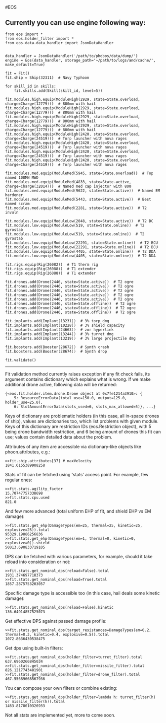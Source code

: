#EOS

Currently you can use engine following way:
-------------------------------------------------------------------------------

    from eos import *
    from eos.holder_filter import *
    from eos.data.data_handler import JsonDataHandler


    data_handler = JsonDataHandler('/path/to/phobos/data/dump/')
    engine = Eos(data_handler, storage_path='~/path/to/logs/and/cache/', make_default=True)

    fit = Fit()
    fit.ship = Ship(32311)  # Navy Typhoon

    for skill_id in skills:
        fit.skills.add(Skill(skill_id, level=5))

    fit.modules.high.equip(ModuleHigh(2929, state=State.overload, charge=Charge(12779)))  # 800mm with hail
    fit.modules.high.equip(ModuleHigh(2929, state=State.overload, charge=Charge(12779)))  # 800mm with hail
    fit.modules.high.equip(ModuleHigh(2929, state=State.overload, charge=Charge(12779)))  # 800mm with hail
    fit.modules.high.equip(ModuleHigh(2929, state=State.overload, charge=Charge(12779)))  # 800mm with hail
    fit.modules.high.equip(ModuleHigh(2420, state=State.overload, charge=Charge(24519)))  # Torp launcher with nova rages
    fit.modules.high.equip(ModuleHigh(2420, state=State.overload, charge=Charge(24519)))  # Torp launcher with nova rages
    fit.modules.high.equip(ModuleHigh(2420, state=State.overload, charge=Charge(24519)))  # Torp launcher with nova rages
    fit.modules.high.equip(ModuleHigh(2420, state=State.overload, charge=Charge(24519)))  # Torp launcher with nova rages

    fit.modules.med.equip(ModuleMed(5945, state=State.overload))  # Top named 100MN MWD
    fit.modules.med.equip(ModuleMed(4833, state=State.active, charge=Charge(32014)))  # Named med cap injector with 800
    fit.modules.med.equip(ModuleMed(9622, state=State.active))  # Named EM hardener
    fit.modules.med.equip(ModuleMed(5443, state=State.active))  # Best named scram
    fit.modules.med.equip(ModuleMed(2281, state=State.active))  # T2 invuln

    fit.modules.low.equip(ModuleLow(2048, state=State.active))  # T2 DC
    fit.modules.low.equip(ModuleLow(519, state=State.online))  # T2 gyrostab
    fit.modules.low.equip(ModuleLow(519, state=State.online))  # T2 gyrostab
    fit.modules.low.equip(ModuleLow(22291, state=State.online))  # T2 BCU
    fit.modules.low.equip(ModuleLow(22291, state=State.online))  # T2 BCU
    fit.modules.low.equip(ModuleLow(4405, state=State.online))  # T2 DDA
    fit.modules.low.equip(ModuleLow(4405, state=State.online))  # T2 DDA

    fit.rigs.equip(Rig(26082))  # T1 therm rig
    fit.rigs.equip(Rig(26088))  # T1 extender
    fit.rigs.equip(Rig(26088))  # T1 extender

    fit.drones.add(Drone(2446, state=State.active))  # T2 ogre
    fit.drones.add(Drone(2446, state=State.active))  # T2 ogre
    fit.drones.add(Drone(2446, state=State.active))  # T2 ogre
    fit.drones.add(Drone(2446, state=State.active))  # T2 ogre
    fit.drones.add(Drone(2446, state=State.active))  # T2 ogre
    fit.drones.add(Drone(2446, state=State.offline))  # T2 ogre
    fit.drones.add(Drone(2446, state=State.offline))  # T2 ogre
    fit.drones.add(Drone(2446, state=State.offline))  # T2 ogre

    fit.implants.add(Implant(13231))  # 3% torp dmg
    fit.implants.add(Implant(10228))  # 3% shield capacity
    fit.implants.add(Implant(24663))  # zor hyperlink
    fit.implants.add(Implant(13244))  # 3% turret dmg
    fit.implants.add(Implant(13219))  # 3% large projectile dmg

    fit.boosters.add(Booster(28672))  # Synth crash
    fit.boosters.add(Booster(28674))  # Synth drop

    fit.validate()

-------------------------------------------------------------------------------

Fit validation method currently raises exception if any fit check fails, its argument contains dictionary which explains what is wrong. If we make additional drone active, following data will be returned:

    {<eos.fit.holder.item.drone.Drone object at 0x7fe1214a3910>: {
        5: ResourceErrorData(total_use=150.0, output=125.0, holder_use=25.0),
        6: SlotAmountErrorData(slots_used=6, slots_max_allowed=5)}, ...}

Keys of dictionary are problematic holders (in this case, all in-space drones of ship), values are dictionaries too, which list problems with given module. Keys of this dictionary are restriction IDs (eos.Restriction object), with 5 being drone bandwidth restriction, and 6 being amount of drones this fit can use; values contain detailed data about the problem.

Attributes of any item are accessible via dictionary-like objects like phoon.attributes, e.g.:

    >>fit.ship.attributes[37] # maxVelocity
    1841.6155389908258

Stats of fit can be fetched using 'stats' access point. For example, few regular ones:

    >>fit.stats.agility_factor
    15.70747757338698
    >>fit.stats.cpu.used
    821.0

And few more advanced (total uniform EHP of fit, and shield EHP vs EM damage):

    >>fit.stats.get_ehp(DamageTypes(em=25, thermal=25, kinetic=25, explosive=25)).total
    95329.19886256836
    >>fit.stats.get_ehp(DamageTypes(em=1, thermal=0, kinetic=0, explosive=0)).shield
    50013.690833719105

DPS can be fetched with various parameters, for example, should it take reload into consideration or not:

    >>fit.stats.get_nominal_dps(reload=False).total
    1931.374697718373
    >>fit.stats.get_nominal_dps(reload=True).total
    1857.2875753203057

Specific damage type is accessible too (in this case, hail deals some kinetic damage):

    >>fit.stats.get_nominal_dps(reload=False).kinetic
    136.64914857525073

Get effective DPS against passed damage profile:

    >>fit.stats.get_nominal_dps(target_resistances=DamageTypes(em=0.2, thermal=0.3, kinetic=0.4, explosive=0.5)).total
    1072.8636430538475

Get dps using built-in filters:

    >>fit.stats.get_nominal_dps(holder_filter=turret_filter).total
    637.6960266845034
    >>fit.stats.get_nominal_dps(holder_filter=missile_filter).total
    826.1217743481901
    >>fit.stats.get_nominal_dps(holder_filter=drone_filter).total
    467.55689668567936

You can compose your own filters or combine existing:

    >>fit.stats.get_nominal_dps(holder_filter=lambda h: turret_filter(h) or missile_filter(h)).total
    1463.8178010326933

Not all stats are implemented yet, more to come soon.
